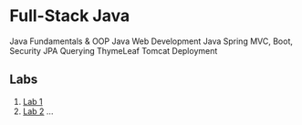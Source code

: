 # Full-Stack Java
Java Fundamentals & OOP
Java Web Development
Java Spring MVC, Boot, Security
JPA Querying
ThymeLeaf
Tomcat
Deployment

## Labs
1. [Lab 1](labs/lab1/instructions.md)
2. [Lab 2](labs/lab2/instructions.md)
...